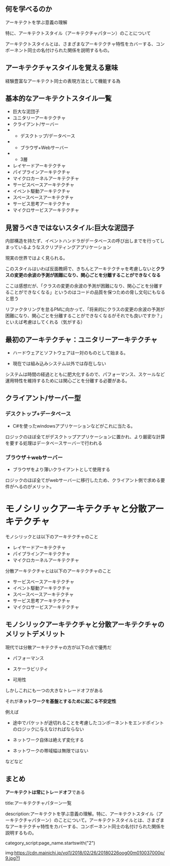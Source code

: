 

## 何を学べるのか

アーキテクトを学ぶ意義の理解

特に、アーキテクトスタイル（アーキテクチャパターン）のことについて

アーキテクトスタイルとは、さまざまなアーキテクチャ特性をカバーする、コンポーネント同士の名付けられた関係を説明するもの。




## アーキテクチャスタイルを覚える意味

経験豊富なアーキテクト同士の表現方法として機能する為


## 基本的なアーキテクトスタイル一覧

- 巨大な泥団子
- ユニタリーアーキテクチャ
- クライアント/サーバー
- - デスクトップ/データベース
- - ブラウザ+Webサーバー
- - 3層
- レイヤードアーキテクチャ
- パイプラインアーキテクチャ
- マイクロカーネルアーキテクチャ
- サービスベースアーキテクチャ
- イベント駆動アーキテクチャ
- スペースベースアーキテクチャ
- サービス思考アーキテクチャ
- マイクロサービスアーキテクチャ



## 見習うべきではないスタイル:巨大な泥団子

内部構造を持たず、イベントハンドラがデータベースの呼び出しまでを行ってしまっているようなスクリプティングアプリケーション

現実の世界ではよく見られる。

このスタイルはいわば反面教師で、きちんとアーキテクチャを考慮しないと**クラスの変更の余波の予測が困難になり、関心ごとを分離することができなくなる**

ここは感想だが、「クラスの変更の余波の予測が困難になり、関心ごとを分離することができなくなる」というのはコードの品質を保つための脅し文句にもなると思う

リファクタリングを怠るPMに向かって、「将来的にクラスの変更の余波の予測が困難になり、関心ごとを分離することができなくなるがそれでも良いですか？」といえば考慮はしてくれる（気がする）


## 最初のアーキテクチャ：ユニタリーアーキテクチャ

- ハードウェアとソフトウェアは一対のものとして始まる。

- 現在では組み込みシステム以外では存在しない

システムは時間の経過とともに肥大化するので、パフォーマンス、スケールなど運用特性を維持するためには関心ごとを分離する必要がある。


## クライアント/サーバー型

### デスクトップ+データベース

- C#を使ったwindowsアプリケーションなどがこれに当たる。

ロジックのほぼ全てがデスクトップアプリケーションに置かれ、より厳密な計算を要する処理はデータベースサーバーで行われる


### ブラウザ＋webサーバー

- ブラウザをより薄いクライアントとして使用する

ロジックのほぼ全てがwebサーバーに移行したため、クライアント側で求める要件がへるのがメリット。


# モノシリックアーキテクチャと分散アーキテクチャ

モノシリックとは以下のアーキテクチャのこと

- レイヤードアーキテクチャ
- パイプラインアーキテクチャ
- マイクロカーネルアーキテクチャ

分散アーキテクチャとは以下のアーキテクチャのこと

- サービスベースアーキテクチャ
- イベント駆動アーキテクチャ
- スペースベースアーキテクチャ
- サービス思考アーキテクチャ
- マイクロサービスアーキテクチャ

## モノシリックアーキテクチャと分散アーキテクチャのメリットデメリット

現代では分散アーキテクチャの方が以下の点で優秀だ

- パフォーマンス

- スケーラビリティ
  
- 可用性

しかしこれにも一つの大きなトレードオフがある

それが**ネットワークを基盤とするために起こる不安定性**

例えば

- 途中でパケットが途切れることを考慮したコンポーネントをエンドポイントのロジックに与えなければならない

- ネットワーク自体は絶えず変化する

- ネットワークの帯域幅は無限ではない

などなど


## まとめ

**アーキテクトは常にトレードオフ**である




title:アーキテクチャパターン一覧

description:アーキテクトを学ぶ意義の理解。特に、アーキテクトスタイル（アーキテクチャパターン）のことについて。アーキテクトスタイルとは、さまざまなアーキテクチャ特性をカバーする、コンポーネント同士の名付けられた関係を説明するもの。


category_script:page_name.startswith("2")


img:https://cdn.mainichi.jp/vol1/2018/02/26/20180226oog00m010037000p/9.jpg?1

